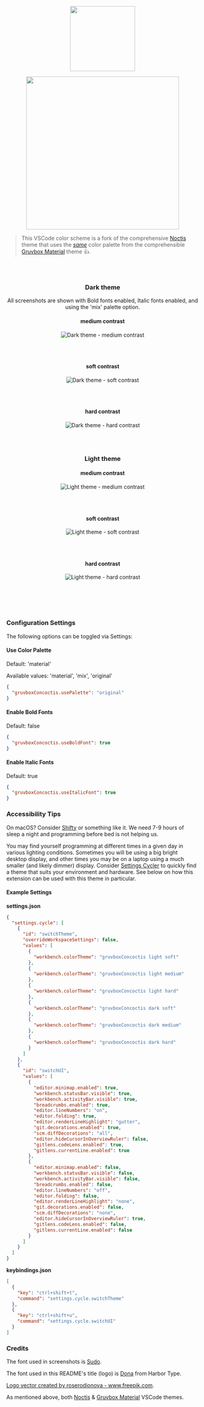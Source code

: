 <p align="center">
   <img width="170" src="https://raw.githubusercontent.com/wheredoesyourmindgo/gruvbox-concoctis/master/images/logo.png" />
</p>

<p align="center">
   <img width="400" src="https://github.com/wheredoesyourmindgo/gruvbox-concoctis/raw/master/images/titleLogo.png" />
</p>

> This VSCode color scheme is a fork of the comprehensive [Noctis](https://github.com/liviuschera/noctis) theme that uses the [_same_](https://raw.githubusercontent.com/wheredoesyourmindgo/gruvbox-concoctis/master/extra/same.gif) color palette from the comprehensible [Gruvbox Material](https://github.com/gruvbox-material/vscode) theme 👍.

<div align="center" style="padding-top:32px;padding-bottom:32px;">

### Dark theme

All screenshots are shown with Bold fonts enabled, Italic fonts enabled, and using the 'mix' palette option.

#### medium contrast

![Dark theme - medium contrast](https://github.com/wheredoesyourmindgo/gruvbox-concoctis/raw/master/images/darkMedium.png)

<div style="padding-top:16px;padding-bottom:16px;"></div>

#### soft contrast

![Dark theme - soft contrast](https://github.com/wheredoesyourmindgo/gruvbox-concoctis/raw/master/images/darkSoft.png)

<div style="padding-top:16px;padding-bottom:16px;"></div>

#### hard contrast

![Dark theme - hard contrast](https://github.com/wheredoesyourmindgo/gruvbox-concoctis/raw/master/images/darkHard.png)

<div style="padding-top:16px;padding-bottom:16px;"></div>

### Light theme

#### medium contrast

![Light theme - medium contrast](https://github.com/wheredoesyourmindgo/gruvbox-concoctis/raw/master/images/lightMedium.png)

<div style="padding-top:16px;padding-bottom:16px;"></div>

#### soft contrast

![Light theme - soft contrast](https://github.com/wheredoesyourmindgo/gruvbox-concoctis/raw/master/images/lightSoft.png)

<div style="padding-top:16px;padding-bottom:16px;"></div>

#### hard contrast

![Light theme - hard contrast](https://github.com/wheredoesyourmindgo/gruvbox-concoctis/raw/master/images/lightHard.png)

<div style="padding-top:16px;padding-bottom:16px;"></div>
</div>

### Configuration Settings

The following options can be toggled via Settings:

#### Use Color Palette

Default: 'material'

Available values: 'material', 'mix', 'original'

```json
{
  "gruvboxConcoctis.usePalette": "original"
}
```

#### Enable Bold Fonts

Default: false

```json
{
  "gruvboxConcoctis.useBoldFont": true
}
```

#### Enable Italic Fonts

Default: true

```json
{
  "gruvboxConcoctis.useItalicFont": true
}
```

### Accessibility Tips

On macOS? Consider [Shifty](https://github.com/thompsonate/Shifty) or something like it. We need 7-9 hours of sleep a night and programming before bed is not helping us.

You may find yourself programming at different times in a given day in various lighting conditions. Sometimes you will be using a big bright desktop display, and other times you may be on a laptop using a much smaller (and likely dimmer) display. Consider [Settings Cycler](https://marketplace.visualstudio.com/items?itemName=hoovercj.vscode-settings-cycler) to quickly find a theme that suits your environment and hardware. See below on how this extension can be used with this theme in particular.

#### Example Settings

**settings.json**

```json
{
  "settings.cycle": [
    {
      "id": "switchTheme",
      "overrideWorkspaceSettings": false,
      "values": [
        {
          "workbench.colorTheme": "gruvboxConcoctis light soft"
        },
        {
          "workbench.colorTheme": "gruvboxConcoctis light medium"
        },
        {
          "workbench.colorTheme": "gruvboxConcoctis light hard"
        },
        {
          "workbench.colorTheme": "gruvboxConcoctis dark soft"
        },
        {
          "workbench.colorTheme": "gruvboxConcoctis dark medium"
        },
        {
          "workbench.colorTheme": "gruvboxConcoctis dark hard"
        }
      ]
    },
    {
      "id": "switchUI",
      "values": [
        {
          "editor.minimap.enabled": true,
          "workbench.statusBar.visible": true,
          "workbench.activityBar.visible": true,
          "breadcrumbs.enabled": true,
          "editor.lineNumbers": "on",
          "editor.folding": true,
          "editor.renderLineHighlight": "gutter",
          "git.decorations.enabled": true,
          "scm.diffDecorations": "all",
          "editor.hideCursorInOverviewRuler": false,
          "gitlens.codeLens.enabled": true,
          "gitlens.currentLine.enabled": true
        },
        {
          "editor.minimap.enabled": false,
          "workbench.statusBar.visible": false,
          "workbench.activityBar.visible": false,
          "breadcrumbs.enabled": false,
          "editor.lineNumbers": "off",
          "editor.folding": false,
          "editor.renderLineHighlight": "none",
          "git.decorations.enabled": false,
          "scm.diffDecorations": "none",
          "editor.hideCursorInOverviewRuler": true,
          "gitlens.codeLens.enabled": false,
          "gitlens.currentLine.enabled": false
        }
      ]
    }
  ]
}
```

**keybindings.json**

```json
[
  {
    "key": "ctrl+shift+t",
    "command": "settings.cycle.switchTheme"
  },
  {
    "key": "ctrl+shift+u",
    "command": "settings.cycle.switchUI"
  }
]
```

### Credits

The font used in screenshots is [Sudo](https://github.com/jenskutilek/sudo-font).

The font used in this README's title (logo) is [Dona](https://www.harbortype.com/fonts/dona/) from Harbor Type.

<a href="https://www.freepik.com/free-photos-vectors/logo">Logo vector created by roserodionova - www.freepik.com</a>.

As mentioned above, both [Noctis](https://github.com/liviuschera/noctis) & [Gruvbox Material](https://github.com/gruvbox-material/vscode) VSCode themes.
